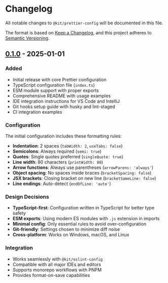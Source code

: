 # Changelog

All notable changes to `@kit/prettier-config` will be documented in this file.

The format is based on [Keep a Changelog](https://keepachangelog.com/en/1.0.0/),
and this project adheres to [Semantic Versioning](https://semver.org/spec/v2.0.0.html).

## [0.1.0] - 2025-01-01

### Added

- Initial release with core Prettier configuration
- TypeScript configuration file (`index.ts`)
- ESM module support with proper exports
- Comprehensive README with usage examples
- IDE integration instructions for VS Code and IntelliJ
- Git hooks setup guide with husky and lint-staged
- CI integration examples

### Configuration

The initial configuration includes these formatting rules:

- **Indentation**: 2 spaces (`tabWidth: 2`, `useTabs: false`)
- **Semicolons**: Always required (`semi: true`)
- **Quotes**: Single quotes preferred (`singleQuote: true`)
- **Line width**: 80 characters (`printWidth: 80`)
- **Arrow functions**: Always use parentheses (`arrowParens: 'always'`)
- **Object spacing**: No spaces inside braces (`bracketSpacing: false`)
- **JSX brackets**: Closing bracket on new line (`bracketSameLine: false`)
- **Line endings**: Auto-detect (`endOfLine: 'auto'`)

### Design Decisions

- **TypeScript-first**: Configuration written in TypeScript for better type safety
- **ESM exports**: Using modern ES modules with `.js` extension in imports
- **Minimal config**: Only essential rules to avoid over-configuration
- **Git-friendly**: Settings chosen to minimize diff noise
- **Cross-platform**: Works on Windows, macOS, and Linux

### Integration

- Works seamlessly with `@kit/eslint-config`
- Compatible with all major IDEs and editors
- Supports monorepo workflows with PNPM
- Provides format-on-save capabilities

[0.1.0]: https://github.com/yourorg/monorepo/releases/tag/@kit/prettier-config@0.1.0